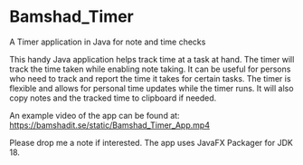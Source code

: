 # Bamshad_Timer
A Timer application in Java for note and time checks

This handy Java application helps track time at a task at hand.
The timer will track the time taken while enabling note taking.
It can be useful for persons who need to track and report the time it takes for certain tasks.
The timer is flexible and allows for personal time updates while the timer runs. It will also copy notes and the tracked time to clipboard if needed.

An example video of the app can be found at:
https://bamshadit.se/static/Bamshad_Timer_App.mp4

Please drop me a note if interested. The app uses JavaFX Packager for JDK 18.
